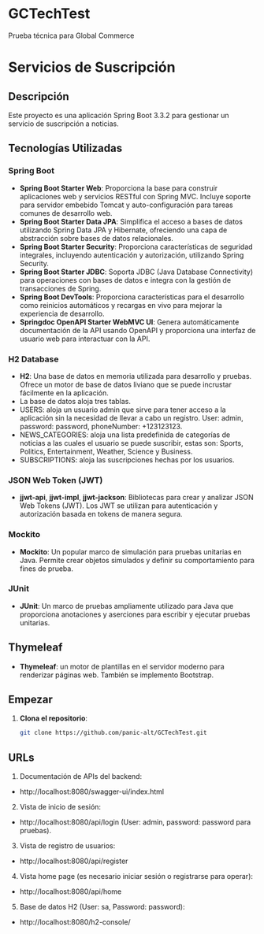 # GCTechTest
Prueba técnica para Global Commerce

# Servicios de Suscripción

## Descripción

Este proyecto es una aplicación Spring Boot 3.3.2 para gestionar un servicio de suscripción a noticias. 

## Tecnologías Utilizadas

### Spring Boot

- **Spring Boot Starter Web**: Proporciona la base para construir aplicaciones web y servicios RESTful con Spring MVC. Incluye soporte para servidor embebido Tomcat y auto-configuración para tareas comunes de desarrollo web.
- **Spring Boot Starter Data JPA**: Simplifica el acceso a bases de datos utilizando Spring Data JPA y Hibernate, ofreciendo una capa de abstracción sobre bases de datos relacionales.
- **Spring Boot Starter Security**: Proporciona características de seguridad integrales, incluyendo autenticación y autorización, utilizando Spring Security.
- **Spring Boot Starter JDBC**: Soporta JDBC (Java Database Connectivity) para operaciones con bases de datos e integra con la gestión de transacciones de Spring.
- **Spring Boot DevTools**: Proporciona características para el desarrollo como reinicios automáticos y recargas en vivo para mejorar la experiencia de desarrollo.
- **Springdoc OpenAPI Starter WebMVC UI**: Genera automáticamente documentación de la API usando OpenAPI y proporciona una interfaz de usuario web para interactuar con la API.

### H2 Database

- **H2**: Una base de datos en memoria utilizada para desarrollo y pruebas. Ofrece un motor de base de datos liviano que se puede incrustar fácilmente en la aplicación.
- La base de datos aloja tres tablas.
- USERS: aloja un usuario admin que sirve para tener acceso a la aplicación sin la necesidad de llevar a cabo un registro. User: admin, password: password, phoneNumber: +123123123.
- NEWS_CATEGORIES: aloja una lista predefinida de categorías de noticias a las cuales el usuario se puede suscribir, estas son: Sports, Politics, Entertainment, Weather, Science y Business.
- SUBSCRIPTIONS: aloja las suscripciones hechas por los usuarios.

### JSON Web Token (JWT)

- **jjwt-api**, **jjwt-impl**, **jjwt-jackson**: Bibliotecas para crear y analizar JSON Web Tokens (JWT). Los JWT se utilizan para autenticación y autorización basada en tokens de manera segura.

### Mockito

- **Mockito**: Un popular marco de simulación para pruebas unitarias en Java. Permite crear objetos simulados y definir su comportamiento para fines de prueba.

### JUnit

- **JUnit**: Un marco de pruebas ampliamente utilizado para Java que proporciona anotaciones y aserciones para escribir y ejecutar pruebas unitarias.

## Thymeleaf

- **Thymeleaf**: un motor de plantillas en el servidor moderno para renderizar páginas web. También se implemento Bootstrap.


## Empezar

1. **Clona el repositorio**:
   ```bash
   git clone https://github.com/panic-alt/GCTechTest.git

## URLs 
1. Documentación de APIs del backend:
- http://localhost:8080/swagger-ui/index.html

2. Vista de inicio de sesión: 
- http://localhost:8080/api/login (User: admin, password: password para pruebas).

3. Vista de registro de usuarios:
- http://localhost:8080/api/register

4. Vista home page (es necesario iniciar sesión o registrarse para operar):
- http://localhost:8080/api/home 

5. Base de datos H2 (User: sa, Password: password):
- http://localhost:8080/h2-console/ 
